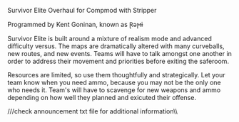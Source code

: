 Survivor Elite Overhaul for Compmod with Stripper

Programmed by Kent Goninan, known as Ɽǝϻɨ

Survivor Elite is built around a mixture of realism mode and advanced difficulty versus. The maps are dramatically altered with many curveballs, new routes, and new events. Teams will have to talk amongst one another in order to address their movement and priorities before exiting the saferoom. 

Resources are limited, so use them thoughtfully and strategically. Let your team know when you need ammo, because you may not be the only one who needs it. Team's will have to scavenge for new weapons and ammo depending on how well they planned and exicuted their offense.  

///check announcement txt file for additional information\\\
